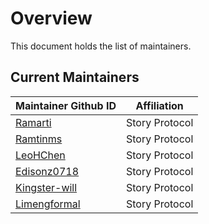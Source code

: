 # Overview

This document holds the list of maintainers.

## Current Maintainers

| Maintainer Github ID | Affiliation |
| ------------------ | ------------------ | 
| [Ramarti](https://github.com/Ramarti) | Story Protocol |
| [Ramtinms](https://github.com/ramtinms) | Story Protocol |
| [LeoHChen](https://github.com/LeoHChen) | Story Protocol |
| [Edisonz0718](https://github.com/edisonz0718) | Story Protocol |
| [Kingster-will](https://github.com/kingster-will) | Story Protocol |
| [Limengformal](https://github.com/limengformal) | Story Protocol |
